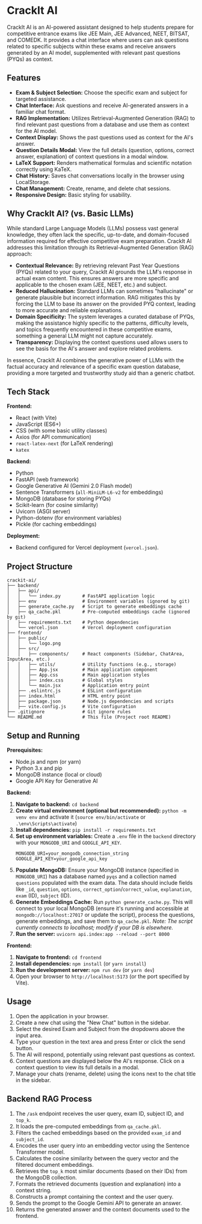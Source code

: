 # CrackIt AI

CrackIt AI is an AI-powered assistant designed to help students prepare for competitive entrance exams like JEE Main, JEE Advanced, NEET, BITSAT, and COMEDK. It provides a chat interface where users can ask questions related to specific subjects within these exams and receive answers generated by an AI model, supplemented with relevant past questions (PYQs) as context.

## Features

*   **Exam & Subject Selection:** Choose the specific exam and subject for targeted assistance.
*   **Chat Interface:** Ask questions and receive AI-generated answers in a familiar chat format.
*   **RAG Implementation:** Utilizes Retrieval-Augmented Generation (RAG) to find relevant past questions from a database and use them as context for the AI model.
*   **Context Display:** Shows the past questions used as context for the AI's answer.
*   **Question Details Modal:** View the full details (question, options, correct answer, explanation) of context questions in a modal window.
*   **LaTeX Support:** Renders mathematical formulas and scientific notation correctly using KaTeX.
*   **Chat History:** Saves chat conversations locally in the browser using LocalStorage.
*   **Chat Management:** Create, rename, and delete chat sessions.
*   **Responsive Design:** Basic styling for usability.

## Why CrackIt AI? (vs. Basic LLMs)

While standard Large Language Models (LLMs) possess vast general knowledge, they often lack the specific, up-to-date, and domain-focused information required for effective competitive exam preparation. CrackIt AI addresses this limitation through its Retrieval-Augmented Generation (RAG) approach:

*   **Contextual Relevance:** By retrieving relevant Past Year Questions (PYQs) related to your query, CrackIt AI grounds the LLM's response in actual exam content. This ensures answers are more specific and applicable to the chosen exam (JEE, NEET, etc.) and subject.
*   **Reduced Hallucination:** Standard LLMs can sometimes "hallucinate" or generate plausible but incorrect information. RAG mitigates this by forcing the LLM to base its answer on the provided PYQ context, leading to more accurate and reliable explanations.
*   **Domain Specificity:** The system leverages a curated database of PYQs, making the assistance highly specific to the patterns, difficulty levels, and topics frequently encountered in these competitive exams, something a general LLM might not capture accurately.
*   **Transparency:** Displaying the context questions used allows users to see the basis for the AI's answer and explore related problems.

In essence, CrackIt AI combines the generative power of LLMs with the factual accuracy and relevance of a specific exam question database, providing a more targeted and trustworthy study aid than a generic chatbot.

## Tech Stack

**Frontend:**

*   React (with Vite)
*   JavaScript (ES6+)
*   CSS (with some basic utility classes)
*   Axios (for API communication)
*   `react-latex-next` (for LaTeX rendering)
*   `katex`

**Backend:**

*   Python
*   FastAPI (web framework)
*   Google Generative AI (Gemini 2.0 Flash model)
*   Sentence Transformers (`all-MiniLM-L6-v2` for embeddings)
*   MongoDB (database for storing PYQs)
*   Scikit-learn (for cosine similarity)
*   Uvicorn (ASGI server)
*   Python-dotenv (for environment variables)
*   Pickle (for caching embeddings)

**Deployment:**

*   Backend configured for Vercel deployment (`vercel.json`).

## Project Structure

```
crackit-ai/
├── backend/
│   ├── api/
│   │   └── index.py        # FastAPI application logic
│   ├── env                 # Environment variables (ignored by git)
│   ├── generate_cache.py   # Script to generate embeddings cache
│   ├── qa_cache.pkl        # Pre-computed embeddings cache (ignored by git)
│   ├── requirements.txt    # Python dependencies
│   └── vercel.json         # Vercel deployment configuration
├── frontend/
│   ├── public/
│   │   └── logo.png
│   ├── src/
│   │   ├── components/     # React components (Sidebar, ChatArea, InputArea, etc.)
│   │   ├── utils/          # Utility functions (e.g., storage)
│   │   ├── App.jsx         # Main application component
│   │   ├── App.css         # Main application styles
│   │   ├── index.css       # Global styles
│   │   └── main.jsx        # Application entry point
│   ├── .eslintrc.js        # ESLint configuration
│   ├── index.html          # HTML entry point
│   ├── package.json        # Node.js dependencies and scripts
│   ├── vite.config.js      # Vite configuration
├── .gitignore              # Git ignore rules
└── README.md               # This file (Project root README)
```

## Setup and Running

**Prerequisites:**

*   Node.js and npm (or yarn)
*   Python 3.x and pip
*   MongoDB instance (local or cloud)
*   Google API Key for Generative AI

**Backend:**

1.  **Navigate to backend:** `cd backend`
2.  **Create virtual environment (optional but recommended):** `python -m venv env` and activate it (`source env/bin/activate` or `.\env\Scripts\activate`)
3.  **Install dependencies:** `pip install -r requirements.txt`
4.  **Set up environment variables:** Create a `.env` file in the `backend` directory with your `MONGODB_URI` and `GOOGLE_API_KEY`.
    ```.env
    MONGODB_URI=your_mongodb_connection_string
    GOOGLE_API_KEY=your_google_api_key
    ```
5.  **Populate MongoDB:** Ensure your MongoDB instance (specified in `MONGODB_URI`) has a database named `pyqs` and a collection named `questions` populated with the exam data. The data should include fields like `_id`, `question`, `options`, `correct_option`/`correct_value`, `explanation`, `exam` (ID), `subject` (ID).
6.  **Generate Embeddings Cache:** Run `python generate_cache.py`. This will connect to your local MongoDB (ensure it's running and accessible at `mongodb://localhost:27017` or update the script), process the questions, generate embeddings, and save them to `qa_cache.pkl`. *Note: The script currently connects to localhost; modify if your DB is elsewhere.*
7.  **Run the server:** `uvicorn api.index:app --reload --port 8000`

**Frontend:**

1.  **Navigate to frontend:** `cd frontend`
2.  **Install dependencies:** `npm install` (or `yarn install`)
3.  **Run the development server:** `npm run dev` (or `yarn dev`)
4.  Open your browser to `http://localhost:5173` (or the port specified by Vite).

## Usage

1.  Open the application in your browser.
2.  Create a new chat using the "New Chat" button in the sidebar.
3.  Select the desired Exam and Subject from the dropdowns above the input area.
4.  Type your question in the text area and press Enter or click the send button.
5.  The AI will respond, potentially using relevant past questions as context.
6.  Context questions are displayed below the AI's response. Click on a context question to view its full details in a modal.
7.  Manage your chats (rename, delete) using the icons next to the chat title in the sidebar.

## Backend RAG Process

1.  The `/ask` endpoint receives the user query, exam ID, subject ID, and `top_k`.
2.  It loads the pre-computed embeddings from `qa_cache.pkl`.
3.  Filters the cached embeddings based on the provided `exam_id` and `subject_id`.
4.  Encodes the user query into an embedding vector using the Sentence Transformer model.
5.  Calculates the cosine similarity between the query vector and the filtered document embeddings.
6.  Retrieves the `top_k` most similar documents (based on their IDs) from the MongoDB collection.
7.  Formats the retrieved documents (question and explanation) into a context string.
8.  Constructs a prompt containing the context and the user query.
9.  Sends the prompt to the Google Gemini API to generate an answer.
10. Returns the generated answer and the context documents used to the frontend.
